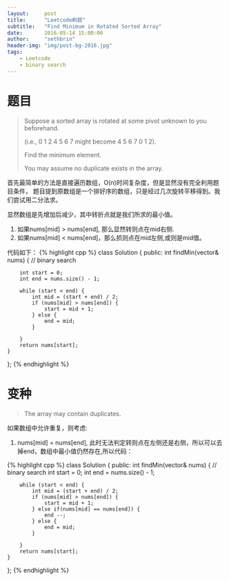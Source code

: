 ```yaml
---
layout:     post
title:      "Leetcode刷题"
subtitle:   "Find Minimum in Rotated Sorted Array"
date:       2016-05-14 15:00:00
author:     "sethbrin"
header-img: "img/post-bg-2016.jpg"
tags:
    - Leetcode
    - binary search
---
```


# 题目

> Suppose a sorted array is rotated at some pivot unknown to you beforehand.
>
> (i.e., 0 1 2 4 5 6 7 might become 4 5 6 7 0 1 2).
>
> Find the minimum element.
>
> You may assume no duplicate exists in the array.

首先最简单的方法是直接遍历数组，O(n)时间复杂度，但是显然没有完全利用题目条件，
题目提到原数组是一个排好序的数组，只是经过几次旋转平移得到。我们尝试用二分法求。

显然数组是先增加后减少，其中转折点就是我们所求的最小值。

1. 如果nums[mid] > nums[end], 那么显然转则点在mid右侧.
2. 如果nums[mid] < nums[end]，那么抓则点在mid左侧,或则是mid值。

代码如下：
{% highlight cpp %}
class Solution {
public:
    int findMin(vector<int>& nums) {
        // binary search

        int start = 0;
        int end = nums.size() - 1;
        
        while (start < end) {
            int mid = (start + end) / 2;
            if (nums[mid] > nums[end]) {
                start = mid + 1;
            } else {
                end = mid;
            }
            
        }
        return nums[start];
    }
};
{% endhighlight %}

# 变种
> The array may contain duplicates.

如果数组中允许重复，则考虑:
1. nums[mid] = nums[end], 此时无法判定转则点在左侧还是右侧，所以可以去掉end，数组中最小值仍然存在,所以代码：

{% highlight cpp %}
class Solution {
public:
    int findMin(vector<int>& nums) {
        // binary search
        int start = 0;
        int end = nums.size() - 1;
        
        while (start < end) {
            int mid = (start + end) / 2;
            if (nums[mid] > nums[end]) {
                start = mid + 1;
            } else if(nums[mid] == nums[end]) {
                end --;
            } else {
                end = mid;
            }
            
        }
        return nums[start];
    }
};
{% endhighlight %}

